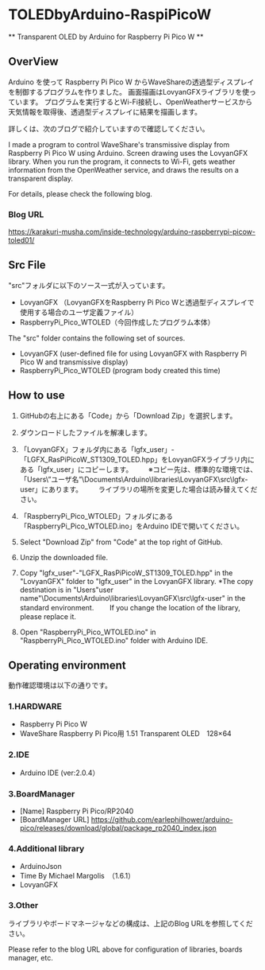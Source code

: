 # TOLEDbyArduino-RaspiPicoW
** Transparent OLED by Arduino for Raspberry Pi Pico W **

## OverView
Arduino を使って Raspberry Pi Pico W からWaveShareの透過型ディスプレイを制御するプログラムを作りました。
画面描画はLovyanGFXライブラリを使っています。
プログラムを実行するとWi-Fi接続し、OpenWeatherサービスから天気情報を取得後、透過型ディスプレイに結果を描画します。

詳しくは、次のブログで紹介していますので確認してください。

I made a program to control WaveShare's transmissive display from Raspberry Pi Pico W using Arduino.
Screen drawing uses the LovyanGFX library.
When you run the program, it connects to Wi-Fi, gets weather information from the OpenWeather service, and draws the results on a transparent display.

For details, please check the following blog.

### Blog URL
https://karakuri-musha.com/inside-technology/arduino-raspberrypi-picow-toled01/

## Src File
"src"フォルダに以下のソース一式が入っています。
- LovyanGFX （LovyanGFXをRaspberry Pi Pico Wと透過型ディスプレイで使用する場合のユーザ定義ファイル）
- RaspberryPi_Pico_WTOLED（今回作成したプログラム本体）

The "src" folder contains the following set of sources.
- LovyanGFX (user-defined file for using LovyanGFX with Raspberry Pi Pico W and transmissive display)
- RaspberryPi_Pico_WTOLED (program body created this time)

## How to use
1. GitHubの右上にある「Code」から「Download Zip」を選択します。
2. ダウンロードしたファイルを解凍します。
3. 「LovyanGFX」フォルダ内にある「lgfx_user」-「LGFX_RasPiPicoW_ST1309_TOLED.hpp」をLovyanGFXライブラリ内にある「lgfx_user」にコピーします。
　　※コピー先は、標準的な環境では、「Users\”ユーザ名”\Documents\Arduino\libraries\LovyanGFX\src\lgfx-user」にあります。
  　　ライブラリの場所を変更した場合は読み替えてください。
4. 「RaspberryPi_Pico_WTOLED」フォルダにある「RaspberryPi_Pico_WTOLED.ino」をArduino IDEで開いてください。

1. Select "Download Zip" from "Code" at the top right of GitHub.
2. Unzip the downloaded file.
3. Copy "lgfx_user"-"LGFX_RasPiPicoW_ST1309_TOLED.hpp" in the "LovyanGFX" folder to "lgfx_user" in the LovyanGFX library.
*The copy destination is in "Users\"user name"\Documents\Arduino\libraries\LovyanGFX\src\lgfx-user" in the standard environment.
   　　If you change the location of the library, please replace it.
4. Open "RaspberryPi_Pico_WTOLED.ino" in "RaspberryPi_Pico_WTOLED.ino" folder with Arduino IDE.

## Operating environment
動作確認環境は以下の通りです。

### 1.HARDWARE
- Raspberry Pi Pico W
- WaveShare Raspberry Pi Pico用 1.51 Transparent OLED　128×64

### 2.IDE
- Arduino IDE (ver:2.0.4）

### 3.BoardManager
- [Name] Raspberry Pi Pico/RP2040
- [BoardManager URL] https://github.com/earlephilhower/arduino-pico/releases/download/global/package_rp2040_index.json

### 4.Additional library
- ArduinoJson
- Time By Michael Margolis　（1.6.1）
- LovyanGFX


### 3.Other
 ライブラリやボードマネージャなどの構成は、上記のBlog URLを参照してください。
 
 Please refer to the blog URL above for configuration of libraries, boards manager, etc.
